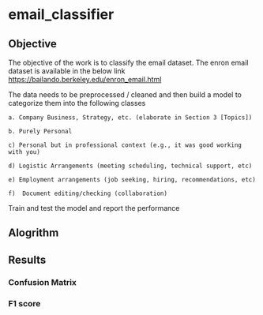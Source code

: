 # email_classifier

## Objective

The objective of the work is to classify the email dataset.
The enron email dataset is available in the below link
    https://bailando.berkeley.edu/enron_email.html

The data needs to be preprocessed / cleaned and then build a model to categorize them into the following classes
    
    a. Company Business, Strategy, etc. (elaborate in Section 3 [Topics])
   
    b. Purely Personal
   
    c) Personal but in professional context (e.g., it was good working with you)
   
    d) Logistic Arrangements (meeting scheduling, technical support, etc)
   
    e) Employment arrangements (job seeking, hiring, recommendations, etc)
   
    f)  Document editing/checking (collaboration)
   
Train and test the model and report the performance

## Alogrithm

## Results

### Confusion Matrix 

### F1 score